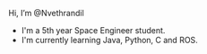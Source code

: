 Hi, I’m @Nvethrandil
- I'm a 5th year Space Engineer student.
- I'm currently learning Java, Python, C and ROS.

<!---
Nvethrandil/Nvethrandil is a ✨ special ✨ repository because its `README.md` (this file) appears on your GitHub profile.
You can click the Preview link to take a look at your changes.
--->
